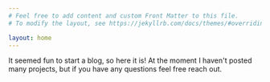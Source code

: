 ```yaml
---
# Feel free to add content and custom Front Matter to this file.
# To modify the layout, see https://jekyllrb.com/docs/themes/#overriding-theme-defaults

layout: home
---
```



It seemed fun to start a blog, so here it is!
At the moment I haven't posted many projects, but if you have any questions feel free reach out.
